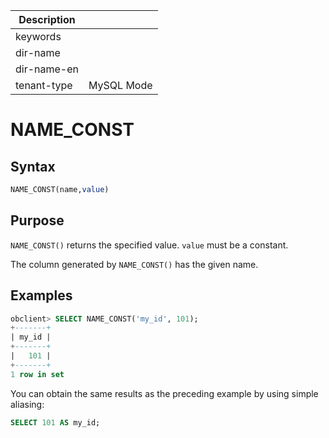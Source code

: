 | Description   |                 |
|---------------|-----------------|
| keywords      |                 |
| dir-name      |                 |
| dir-name-en   |                 |
| tenant-type   | MySQL Mode      |

# NAME_CONST

## Syntax

```sql
NAME_CONST(name,value)
```

## Purpose

`NAME_CONST()` returns the specified value. `value` must be a constant.

The column generated by `NAME_CONST()` has the given name.

## Examples

```sql
obclient> SELECT NAME_CONST('my_id', 101);
+-------+
| my_id |
+-------+
|   101 |
+-------+
1 row in set
```

You can obtain the same results as the preceding example by using simple aliasing:

```sql
SELECT 101 AS my_id;
```
